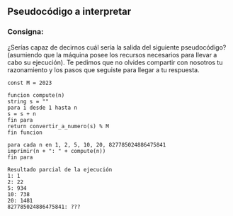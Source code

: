 ## Pseudocódigo a interpretar

### Consigna: 
¿Serías capaz de decirnos cuál sería la salida del siguiente pseudocódigo? (asumiendo que la máquina posee los recursos necesarios para llevar a cabo su ejecución). Te pedimos que no olvides compartir con nosotros tu razonamiento y los pasos que seguiste para llegar a tu respuesta.
```
const M = 2023

funcion compute(n)
string s = ""
para i desde 1 hasta n
s = s + n
fin para
return convertir_a_numero(s) % M
fin funcion

para cada n en 1, 2, 5, 10, 20, 827785024886475841
imprimir(n + ": " + compute(n))
fin para

Resultado parcial de la ejecución
1: 1
2: 22
5: 934
10: 738
20: 1481
827785024886475841: ???
```

